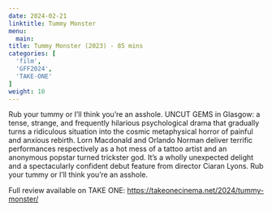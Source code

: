 ```yaml
---
date: 2024-02-21
linktitle: Tummy Monster
menu:
  main:
title: Tummy Monster (2023) - 85 mins
categories: [
  'film',
  'GFF2024',
  'TAKE-ONE'
]
weight: 10
---
```


Rub your tummy or I’ll think you’re an asshole. UNCUT GEMS in Glasgow: a tense, strange, and frequently hilarious psychological drama that gradually turns a ridiculous situation into the cosmic metaphysical horror of painful and anxious rebirth. Lorn Macdonald and Orlando Norman deliver terrific performances respectively as a hot mess of a tattoo artist and an anonymous popstar turned trickster god. It’s a wholly unexpected delight and a spectacularly confident debut feature from director Ciaran Lyons. Rub your tummy or I’ll think you’re an asshole. 

Full review available on TAKE ONE: https://takeonecinema.net/2024/tummy-monster/